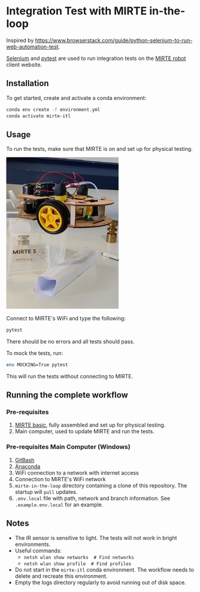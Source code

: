 # Integration Test with MIRTE in-the-loop

Inspired by https://www.browserstack.com/guide/python-selenium-to-run-web-automation-test.

[Selenium](https://www.selenium.dev/) and [pytest](https://docs.pytest.org/) are used to run integration tests on the [MIRTE robot](https://mirte.org/) client website.

## Installation
To get started, create and activate a conda environment:
```sh
conda env create -f environment.yml
conda activate mirte-itl
```

## Usage
To run the tests, make sure that MIRTE is on and set up for physical testing.

<img src="./assets/testingPOC.jpg" alt="Testing POC" width="300"/>

Connect to MIRTE's WiFi and type the following:
```sh
pytest
```
There should be no errors and all tests should pass.

To mock the tests, run:
```sh
env MOCKING=True pytest
```
This will run the tests without connecting to MIRTE.

## Running the complete workflow
### Pre-requisites
1. [MIRTE basic](https://mirte.org/robots), fully assembled and set up for physical testing.
1. Main computer, used to update MIRTE and run the tests.
### Pre-requisites Main Computer (Windows)
1. [GitBash](https://git-scm.com/downloads)
1. [Anaconda](https://www.anaconda.com/products/distribution)
1. WiFi connection to a network with internet access
1. Connection to MIRTE's WiFi network
1. `mirte-in-the-loop` directory containing a clone of this repository. The startup will `pull` updates.
1. `.env.local` file with path, network and branch information. See `.example.env.local` for an example.

## Notes
- The IR sensor is sensitive to light. The tests will not work in bright environments.
- Useful commands:
    - `netsh wlan show networks  # Find networks`
    - `netsh wlan show profile  # Find profiles`
- Do not start in the `mirte-itl` conda environment. The workflow needs to delete and recreate this environment.
- Empty the logs directory regularly to avoid running out of disk space.
